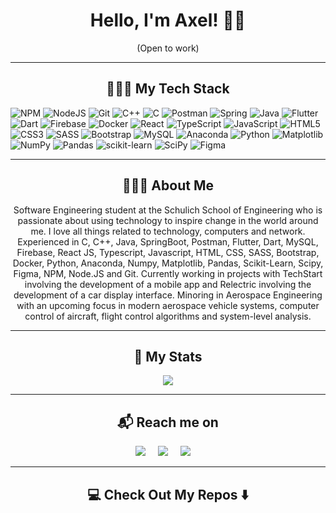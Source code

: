 <h1 align="center"> Hello, I'm Axel! 👋🏻 </h1>
<p align="center"> (Open to work)</p>

<hr>

<h2  align="center">👨🏼‍💻 My Tech Stack</h2>

![NPM](https://img.shields.io/badge/NPM-%23000000.svg?style=for-the-badge&logo=npm&logoColor=white) ![NodeJS](https://img.shields.io/badge/node.js-6DA55F?style=for-the-badge&logo=node.js&logoColor=white) ![Git](https://img.shields.io/badge/git-%23F05033.svg?style=for-the-badge&logo=git&logoColor=white) ![C++](https://img.shields.io/badge/c++-%2300599C.svg?style=for-the-badge&logo=c%2B%2B&logoColor=white) ![C](https://img.shields.io/badge/c-%2300599C.svg?style=for-the-badge&logo=c&logoColor=white) ![Postman](https://img.shields.io/badge/Postman-FF6C37?style=for-the-badge&logo=postman&logoColor=white) ![Spring](https://img.shields.io/badge/spring-%236DB33F.svg?style=for-the-badge&logo=spring&logoColor=white) ![Java](https://img.shields.io/badge/java-%23ED8B00.svg?style=for-the-badge&logo=java&logoColor=white) ![Flutter](https://img.shields.io/badge/Flutter-%2302569B.svg?style=for-the-badge&logo=Flutter&logoColor=white) ![Dart](https://img.shields.io/badge/dart-%230175C2.svg?style=for-the-badge&logo=dart&logoColor=white) ![Firebase](https://img.shields.io/badge/firebase-%23039BE5.svg?style=for-the-badge&logo=firebase) ![Docker](https://img.shields.io/badge/docker-%230db7ed.svg?style=for-the-badge&logo=docker&logoColor=white) ![React](https://img.shields.io/badge/react-%2320232a.svg?style=for-the-badge&logo=react&logoColor=%2361DAFB) ![TypeScript](https://img.shields.io/badge/typescript-%23007ACC.svg?style=for-the-badge&logo=typescript&logoColor=white) ![JavaScript](https://img.shields.io/badge/javascript-%23323330.svg?style=for-the-badge&logo=javascript&logoColor=%23F7DF1E) ![HTML5](https://img.shields.io/badge/html5-%23E34F26.svg?style=for-the-badge&logo=html5&logoColor=white) ![CSS3](https://img.shields.io/badge/css3-%231572B6.svg?style=for-the-badge&logo=css3&logoColor=white) ![SASS](https://img.shields.io/badge/SASS-hotpink.svg?style=for-the-badge&logo=SASS&logoColor=white) ![Bootstrap](https://img.shields.io/badge/bootstrap-%23563D7C.svg?style=for-the-badge&logo=bootstrap&logoColor=white) ![MySQL](https://img.shields.io/badge/mysql-%2300f.svg?style=for-the-badge&logo=mysql&logoColor=white) ![Anaconda](https://img.shields.io/badge/Anaconda-%2344A833.svg?style=for-the-badge&logo=anaconda&logoColor=white) ![Python](https://img.shields.io/badge/python-3670A0?style=for-the-badge&logo=python&logoColor=ffdd54) ![Matplotlib](https://img.shields.io/badge/Matplotlib-%23ffffff.svg?style=for-the-badge&logo=Matplotlib&logoColor=black) ![NumPy](https://img.shields.io/badge/numpy-%23013243.svg?style=for-the-badge&logo=numpy&logoColor=white) ![Pandas](https://img.shields.io/badge/pandas-%23150458.svg?style=for-the-badge&logo=pandas&logoColor=white) ![scikit-learn](https://img.shields.io/badge/scikit--learn-%23F7931E.svg?style=for-the-badge&logo=scikit-learn&logoColor=white) ![SciPy](https://img.shields.io/badge/SciPy-%230C55A5.svg?style=for-the-badge&logo=scipy&logoColor=%white) ![Figma](https://img.shields.io/badge/figma-%23F24E1E.svg?style=for-the-badge&logo=figma&logoColor=white)

<hr>

<h2  align="center">🙋🏼‍♂️ About Me</h2>
<p align="center">
Software Engineering student at the Schulich School of Engineering who is passionate about using technology to inspire change in the world around me. I love all things related to technology, computers and network. Experienced in C, C++, Java, SpringBoot, Postman, Flutter, Dart, MySQL, Firebase, React JS, Typescript, Javascript, HTML, CSS, SASS, Bootstrap, Docker, Python, Anaconda, Numpy, Matplotlib, Pandas, Scikit-Learn, Scipy, Figma, NPM, Node.JS and Git. Currently working in projects with TechStart involving the development of a mobile app and Relectric involving the development of a car display interface. Minoring in Aerospace Engineering with an upcoming focus in modern aerospace vehicle systems, computer control of aircraft, flight control algorithms and system-level analysis.
</p>

<hr>

<h2  align="center">📌 My Stats</h2>
<p align="center">
  <img src="https://github-readme-stats.vercel.app/api?username=Axeloooo&show_icons=true"/>
</p>

<hr>

<h2  align="center">📬 Reach me on</h2>
<p align="center">
  <a target="_blank"href=""><img src="https://img.shields.io/badge/Portfolio-%23000000.svg?style=for-the-badge&logo=firefox&logoColor=#FF7139" /></a>&nbsp;&nbsp;&nbsp;&nbsp;
  <a target="_blank"href="https://www.linkedin.com/in/axel-s%C3%A1nchez-a1089b23a/"><img src="https://img.shields.io/badge/linkedin-%230077B5.svg?style=for-the-badge&logo=linkedin&logoColor=white" /></a>&nbsp;&nbsp;&nbsp;&nbsp;
  <a target="_blanck"href="mailto:axelshz@gmail.com"><img src="https://img.shields.io/badge/Gmail-D14836?style=for-the-badge&logo=gmail&logoColor=white" /></a>&nbsp;&nbsp;&nbsp;&nbsp;
</p>

<hr>

<h2  align="center">💻 Check Out My Repos ⬇️ </h2>
